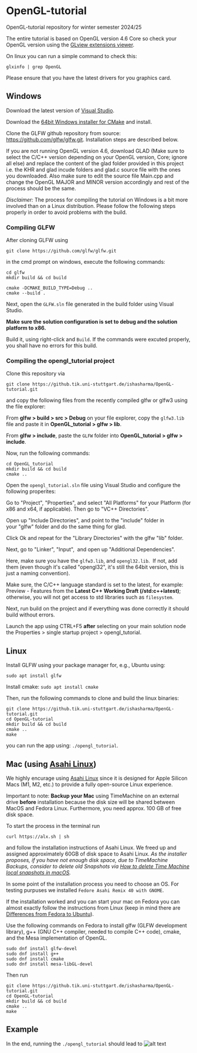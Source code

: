 # OpenGL-tutorial
OpenGL-tutorial repository for winter semester 2024/25

The entire tutorial is based on OpenGL version 4.6 Core so check your OpenGL version using the [GLview extensions viewer](https://www.realtech-vr.com/home/?page_id=142).

On linux you can run a simple command to check this: 
```
glxinfo | grep OpenGL
```

Please ensure that you have the latest drivers for you graphics card.

## Windows
Download the latest version of [Visual Studio](https://visualstudio.microsoft.com/de/downloads/).

Download the [64bit Windows installer for CMake](https://cmake.org/download/) and install.

Clone the GLFW github repository from source: https://github.com/glfw/glfw.git. Installation steps are described below.

If you are not running OpenGL version 4.6, download GLAD (Make sure to select the C/C++ version depending on your OpenGL version, Core; ignore all else) and replace the content of the glad folder provided in this project i.e. the KHR and glad incude folders and glad.c source file with the ones you downloaded.
Also make sure to edit the source file Main.cpp and change the OpenGL MAJOR and MINOR version accordingly and rest of the process should be the same.

*Disclaimer:* The process for compiling the tutorial on Windows is a bit more involved than on a Linux distribution. 
Please follow the following steps properly in order to avoid problems with the build.

### Compiling GLFW 
After cloning GLFW using 

```
git clone https://github.com/glfw/glfw.git
```

in the cmd prompt on windows, execute the following commands:

```
cd glfw
mkdir build && cd build

cmake -DCMAKE_BUILD_TYPE=Debug ..
cmake --build .
```
Next, open the `GLFW.sln` file generated in the build folder using Visual Studio.

**Make sure the solution configuration is set to debug and the solution platform to x86.**

Build it, using right-click and `Build`. If the commands were excuted properly, you shall have no errors for this build.

### Compiling the opengl_tutorial project

Clone this repository via

```
git clone https://github.tik.uni-stuttgart.de/ishasharma/OpenGL-tutorial.git
```

and copy the following files from the recently compiled glfw or glfw3 using the file explorer: 

From **glfw > build > src > Debug** on your file explorer, copy the `glfw3.lib` file and paste it in **OpenGL_tutorial > glfw > lib**. 

From **glfw > include**, paste the `GLFW` folder into **OpenGL_tutorial > glfw > include**.

Now, run the following commands:
```
cd OpenGL_tutorial
mkdir build && cd build
cmake ..
```

Open the `opengl_tutorial.sln` file using Visual Studio and configure the following properites:

Go to "Project", "Properties", and select "All Platforms" for your Platform  (for x86 and x64, if applicable). Then go to "VC++ Directories". 

Open up "Include Directories", and point to the "include" folder in your "glfw" folder and do the same thing for glad.

Click Ok and repeat for the "Library Directories" with the glfw "lib" folder. 

Next, go to "Linker", "Input",  and open up "Additional Dependencies". 

Here, make sure you have the `glfw3.lib`, and `opengl32.lib`. 
If not, add them (even though it's called "opengl32", it's still the 64bit version, this is just a naming convention).

Make sure, the C/C++ language standard is set to the latest, for example: Preview - Features from the **Latest C++ Working Draft (/std:c++latest)**; otherwise, you will not get access to std libraries such as `filesystem`.

Next, run build on the project and if everything was done correctly it should build without errors.

Launch the app using CTRL+F5 **after** selecting on your main solution node the Properties > single startup project > opengl_tutorial.

## Linux

Install GLFW using your package manager for, e.g., Ubuntu using: 

` sudo apt install glfw `

Install cmake:
` sudo apt install cmake `

Then, run the following commands to clone and build the linux binaries:

```
git clone https://github.tik.uni-stuttgart.de/ishasharma/OpenGL-tutorial.git
cd OpenGL-tutorial
mkdir build && cd build
cmake ..
make
```

you can run the app using:
`./opengl_tutorial`.

## Mac (using [Asahi Linux](https://asahilinux.org))
We highly encurage using [Asahi Linux](https://asahilinux.org) since it is designed for Apple Silicon Macs (M1, M2, etc.) to provide a fully open-source Linux experience.

Important to note: **Backup your Mac** using TimeMachine on an external drive **before** installation because the disk size will be shared between MacOS and Fedora Linux. Furthermore, you need approx. 100 GB of free disk space.

To start the process in the terminal run
```
curl https://alx.sh | sh
```
and follow the installation instructions of Asahi Linux. We freed up and assigned approximately 60GB of disk space to Asahi Linux. 
*As the installer proposes, if you have not enough disk space, due to TimeMachine Backups, consider to delete old Snapshots via [How to delete Time Machine local snapshots in macOS](https://appleinsider.com/articles/21/06/26/how-to-delete-time-machine-local-snapshots-in-macos).*

In some point of the installation process you need to choose an OS. For testing purpuses we installed ``Fedore Asahi Remix 40 with GNOME``.

If the installation worked and you can start your mac on Fedora you can almost exactly follow the instructions from Linux (keep in mind there are [Differences from Fedora to Ubuntu](https://fedoraproject.org/wiki/Differences_to_Ubuntu)).

Use the following commands on Fedora to install glfw (GLFW development library), g++ (GNU C++ compiler, needed to compile C++ code), cmake, and the Mesa implementation of OpenGL.
```
sudo dnf install glfw-devel
sudo dnf install g++
sudo dnf install cmake
sudo dnf install mesa-libGL-devel
```
Then run
```
git clone https://github.tik.uni-stuttgart.de/ishasharma/OpenGL-tutorial.git
cd OpenGL-tutorial
mkdir build && cd build
cmake ..
make
```

## Example
In the end, running the `./opengl_tutorial` should lead to
![alt text](exampleOutput.jpg)

